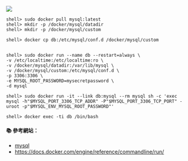 ![](https://hub.docker.com/public/images/official/mysql.png)

```console
shell> sudo docker pull mysql:latest
shell> mkdir -p /docker/mysql/datadir
shell> mkdir -p /docker/mysql/custom

shell> docker cp db:/etc/mysql/conf.d /docker/mysql/custom


shell> sudo docker run --name db --restart=always \
-v /etc/localtime:/etc/localtime:ro \
-v /docker/mysql/datadir:/var/lib/mysql \
-v /docker/mysql/custom:/etc/mysql/conf.d \
-p 3306:3306 \
-e MYSQL_ROOT_PASSWORD=mysecretpassword \
-d mysql

shell> sudo docker run -it --link db:mysql --rm mysql sh -c 'exec mysql -h"$MYSQL_PORT_3306_TCP_ADDR" -P"$MYSQL_PORT_3306_TCP_PORT" -uroot -p"$MYSQL_ENV_MYSQL_ROOT_PASSWORD"'

shell> docker exec -ti db /bin/bash
```





#### :books: 參考網站：
- [mysql](https://hub.docker.com/_/mysql/)
- https://docs.docker.com/engine/reference/commandline/run/